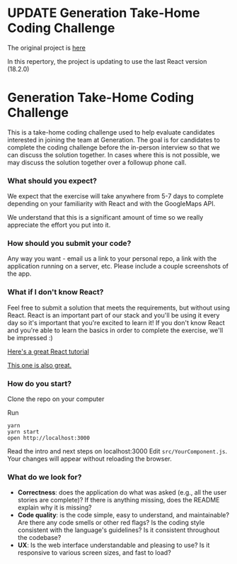 # UPDATE Generation Take-Home Coding Challenge

The original project is [here](https://github.com/digital-generation/generation-take-home-intern)

In this repertory, the project is updating to use the last React version (18.2.0)

# Generation Take-Home Coding Challenge

This is a take-home coding challenge used to help evaluate candidates
interested in joining the team at Generation.
The goal is for candidates to complete the coding challenge before the
in-person interview so that we can discuss the solution together.
In cases where this is not possible, we may discuss the solution together
over a followup phone call.

### What should you expect?

We expect that the exercise will take anywhere from 5-7 days to complete
depending on your familiarity with React and with the GoogleMaps API.

We understand that this is a significant amount of time so we really appreciate
the effort you put into it.

### How should you submit your code?

Any way you want - email us a link to your personal repo, a link with the application running on a server, etc.
Please include a couple screenshots of the app.

### What if I don't know React?

Feel free to submit a solution that meets the requirements, but without using React.
React is an important part of our stack and you'll be using it every day so it's important
that you're excited to learn it! If you don't know React and you're able to learn the basics
in order to complete the exercise, we'll be impressed :)

<a href="https://tylermcginnis.com/react-js-tutorial-pt-1-a-comprehensive-guide-to-building-apps-with-react-js-8ce321b125ba#.h5n3iisi4">Here's a great React tutorial</a>

<a href="http://courses.reactjsprogram.com/courses/reactjsfundamentals">This one is also great.</a>

### How do you start?

Clone the repo on your computer

Run

```
yarn
yarn start
open http://localhost:3000
```

Read the intro and next steps on localhost:3000
Edit `src/YourComponent.js`.  
Your changes will appear without reloading the browser.

### What do we look for?

- **Correctness**: does the application do what was asked (e.g., all the user stories are complete)? If there is anything missing, does the README explain why it is missing?
- **Code quality**: is the code simple, easy to understand, and maintainable? Are there any code smells or other red flags? Is the coding style consistent with the language's guidelines? Is it consistent throughout the codebase?
- **UX**: Is the web interface understandable and pleasing to use? Is it responsive to various screen sizes, and fast to load?
